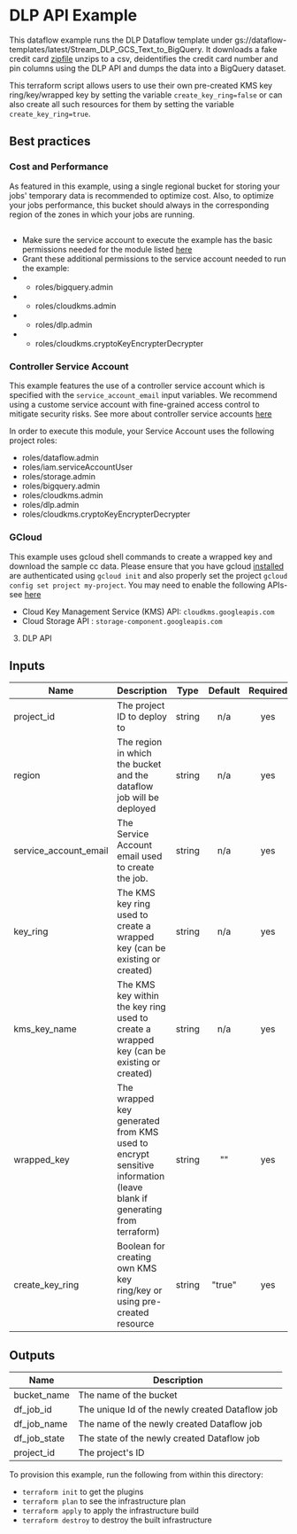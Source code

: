 # DLP API Example

This dataflow example runs the DLP Dataflow template under gs://dataflow-templates/latest/Stream_DLP_GCS_Text_to_BigQuery. It downloads a fake credit card [zipfile](http://eforexcel.com/wp/wp-content/uploads/2017/07/1500000%20CC%20Records.zip) unzips to a csv, deidentifies the credit card number and pin columns using the DLP API and dumps the data into a BigQuery dataset. 

This terraform script allows users to use their own pre-created KMS key ring/key/wrapped key by setting the variable `create_key_ring=false` or can also create all such resources for them by setting the variable `create_key_ring=true`. 


## Best practices

### Cost and Performance
As featured in this example, using a single regional bucket for storing your jobs' temporary data is recommended to optimize cost.
Also, to optimize your jobs performance, this bucket should always in the corresponding region of the zones in which your jobs are running.
## 
- Make sure the service account to execute the example has the basic  permissions needed for the module listed [here](../../README#configure-a-service-account-to-execute-the-module) 
- Grant these additional permissions to the service account needed to run the example:
- - roles/bigquery.admin
- - roles/cloudkms.admin
- - roles/dlp.admin
- - roles/cloudkms.cryptoKeyEncrypterDecrypter
### Controller Service Account
This example features the use of a controller service account which is specified with the `service_account_email` input variables.
We recommend using a custome service account with fine-grained access control to mitigate security risks. See more about controller service accounts [here](https://cloud.google.com/dataflow/docs/concepts/security-and-permissions#controller_service_account)

In order to execute this module, your Service Account uses the following project roles:

- roles/dataflow.admin
- roles/iam.serviceAccountUser
- roles/storage.admin
- roles/bigquery.admin
- roles/cloudkms.admin
- roles/dlp.admin
- roles/cloudkms.cryptoKeyEncrypterDecrypter

### GCloud
This example uses gcloud shell commands to create a wrapped key and download the sample cc data. Please ensure that you have gcloud [installed](https://cloud.google.com/sdk/install) are authenticated using `gcloud init` and also properly set the project `gcloud config set project my-project`. You may need to enable the following APIs- see [here](https://cloud.google.com/apis/docs/enable-disable-apis)
- Cloud Key Management Service (KMS) API: `cloudkms.googleapis.com`
- Cloud Storage API : `storage-component.googleapis.com`
3. DLP API


[^]: (autogen_docs_start)

## Inputs

| Name | Description | Type | Default | Required |
|------|-------------|:----:|:-----:|:-----:|
| project\_id | The project ID to deploy to | string | n/a | yes |
| region | The region in which the bucket and the dataflow job will be deployed | string | n/a | yes |
| service\_account\_email | The Service Account email used to create the job. | string | n/a | yes |
| key\_ring | The KMS key ring used to create a wrapped key (can be existing or created) | string | n/a | yes |
| kms\_key\_name | The KMS key within the key ring used to create a wrapped key (can be existing or created) | string | n/a | yes |
| wrapped\_key | The wrapped key generated from KMS used to encrypt sensitive information (leave blank if generating from terraform) | string | "" | yes |
| create\_key\_ring | Boolean for creating own KMS key ring/key or using pre-created resource | string | "true" | yes |

## Outputs

| Name | Description |
|------|-------------|
| bucket\_name | The name of the bucket |
| df\_job\_id | The unique Id of the newly created Dataflow job |
| df\_job\_name | The name of the newly created Dataflow job |
| df\_job\_state | The state of the newly created Dataflow job |
| project\_id | The project's ID |

[^]: (autogen_docs_end)

To provision this example, run the following from within this directory:
- `terraform init` to get the plugins
- `terraform plan` to see the infrastructure plan
- `terraform apply` to apply the infrastructure build
- `terraform destroy` to destroy the built infrastructure
